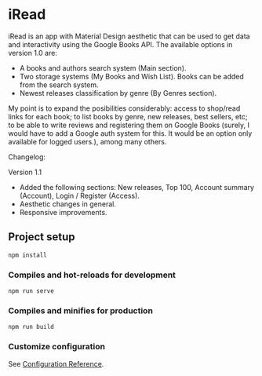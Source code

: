 # iRead

 iRead is an app with Material Design aesthetic that can be used to get data and interactivity using the Google Books API. 
 The available options in version 1.0 are:

* A books and authors search system (Main section).
* Two storage systems (My Books and Wish List). Books can be added from the search system.
* Newest releases classification by genre (By Genres section).

My point is to expand the posibilities considerably: access to shop/read links for each book; to list books by genre, new releases, best sellers, etc; to be able to write reviews and registering them on Google Books (surely, I would have to add a Google auth system for this. It would be an option only available for logged users.), among many others.

Changelog: 

Version 1.1
         
* Added the following sections: New releases, Top 100, Account summary (Account), Login / Register (Access).
* Aesthetic changes in general.
* Responsive improvements.
       

## Project setup
```
npm install
```

### Compiles and hot-reloads for development
```
npm run serve
```

### Compiles and minifies for production
```
npm run build
```

### Customize configuration
See [Configuration Reference](https://cli.vuejs.org/config/).

